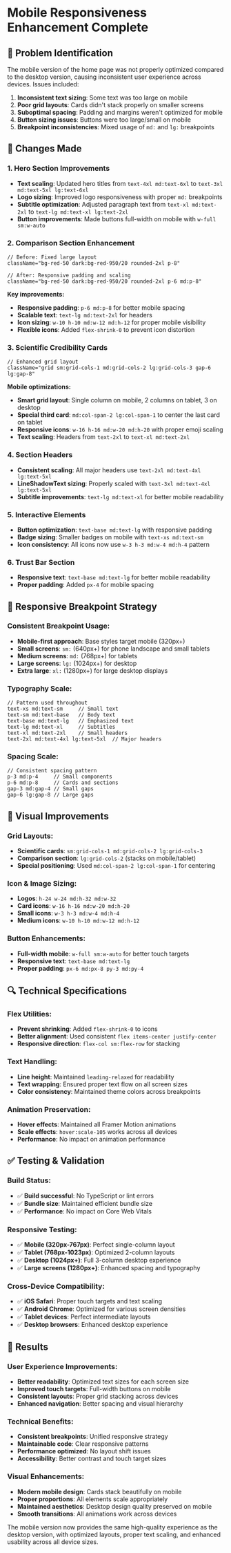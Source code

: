 # Mobile Responsiveness Enhancement Complete

## 🔧 Problem Identification

The mobile version of the home page was not properly optimized compared to the desktop version, causing inconsistent user experience across devices. Issues included:

1. **Inconsistent text sizing**: Some text was too large on mobile
2. **Poor grid layouts**: Cards didn't stack properly on smaller screens  
3. **Suboptimal spacing**: Padding and margins weren't optimized for mobile
4. **Button sizing issues**: Buttons were too large/small on mobile
5. **Breakpoint inconsistencies**: Mixed usage of `md:` and `lg:` breakpoints

## 🎯 Changes Made

### 1. **Hero Section Improvements**
- **Text scaling**: Updated hero titles from `text-4xl md:text-6xl` to `text-3xl md:text-5xl lg:text-6xl`
- **Logo sizing**: Improved logo responsiveness with proper `md:` breakpoints
- **Subtitle optimization**: Adjusted paragraph text from `text-xl md:text-2xl` to `text-lg md:text-xl lg:text-2xl`
- **Button improvements**: Made buttons full-width on mobile with `w-full sm:w-auto`

### 2. **Comparison Section Enhancement**
```tsx
// Before: Fixed large layout
className="bg-red-50 dark:bg-red-950/20 rounded-2xl p-8"

// After: Responsive padding and scaling
className="bg-red-50 dark:bg-red-950/20 rounded-2xl p-6 md:p-8"
```

**Key improvements:**
- **Responsive padding**: `p-6 md:p-8` for better mobile spacing
- **Scalable text**: `text-lg md:text-2xl` for headers
- **Icon sizing**: `w-10 h-10 md:w-12 md:h-12` for proper mobile visibility
- **Flexible icons**: Added `flex-shrink-0` to prevent icon distortion

### 3. **Scientific Credibility Cards**
```tsx
// Enhanced grid layout
className="grid sm:grid-cols-1 md:grid-cols-2 lg:grid-cols-3 gap-6 lg:gap-8"
```

**Mobile optimizations:**
- **Smart grid layout**: Single column on mobile, 2 columns on tablet, 3 on desktop
- **Special third card**: `md:col-span-2 lg:col-span-1` to center the last card on tablet
- **Responsive icons**: `w-16 h-16 md:w-20 md:h-20` with proper emoji scaling
- **Text scaling**: Headers from `text-2xl` to `text-xl md:text-2xl`

### 4. **Section Headers**
- **Consistent scaling**: All major headers use `text-2xl md:text-4xl lg:text-5xl`
- **LineShadowText sizing**: Properly scaled with `text-3xl md:text-4xl lg:text-5xl`
- **Subtitle improvements**: `text-lg md:text-xl` for better mobile readability

### 5. **Interactive Elements**
- **Button optimization**: `text-base md:text-lg` with responsive padding
- **Badge sizing**: Smaller badges on mobile with `text-xs md:text-sm`
- **Icon consistency**: All icons now use `w-3 h-3 md:w-4 md:h-4` pattern

### 6. **Trust Bar Section**
- **Responsive text**: `text-base md:text-lg` for better mobile readability
- **Proper padding**: Added `px-4` for mobile spacing

## 📱 Responsive Breakpoint Strategy

### **Consistent Breakpoint Usage:**
- **Mobile-first approach**: Base styles target mobile (320px+)
- **Small screens**: `sm:` (640px+) for phone landscape and small tablets
- **Medium screens**: `md:` (768px+) for tablets
- **Large screens**: `lg:` (1024px+) for desktop
- **Extra large**: `xl:` (1280px+) for large desktop displays

### **Typography Scale:**
```tsx
// Pattern used throughout
text-xs md:text-sm     // Small text
text-sm md:text-base   // Body text  
text-base md:text-lg   // Emphasized text
text-lg md:text-xl     // Subtitles
text-xl md:text-2xl    // Small headers
text-2xl md:text-4xl lg:text-5xl  // Major headers
```

### **Spacing Scale:**
```tsx
// Consistent spacing pattern
p-3 md:p-4     // Small components
p-6 md:p-8     // Cards and sections
gap-3 md:gap-4 // Small gaps
gap-6 lg:gap-8 // Large gaps
```

## 🎨 Visual Improvements

### **Grid Layouts:**
- **Scientific cards**: `sm:grid-cols-1 md:grid-cols-2 lg:grid-cols-3`
- **Comparison section**: `lg:grid-cols-2` (stacks on mobile/tablet)
- **Special positioning**: Used `md:col-span-2 lg:col-span-1` for centering

### **Icon & Image Sizing:**
- **Logos**: `h-24 w-24 md:h-32 md:w-32`
- **Card icons**: `w-16 h-16 md:w-20 md:h-20`
- **Small icons**: `w-3 h-3 md:w-4 md:h-4`
- **Medium icons**: `w-10 h-10 md:w-12 md:h-12`

### **Button Enhancements:**
- **Full-width mobile**: `w-full sm:w-auto` for better touch targets
- **Responsive text**: `text-base md:text-lg`
- **Proper padding**: `px-6 md:px-8 py-3 md:py-4`

## 🔍 Technical Specifications

### **Flex Utilities:**
- **Prevent shrinking**: Added `flex-shrink-0` to icons
- **Better alignment**: Used consistent `flex items-center justify-center`
- **Responsive direction**: `flex-col sm:flex-row` for stacking

### **Text Handling:**
- **Line height**: Maintained `leading-relaxed` for readability
- **Text wrapping**: Ensured proper text flow on all screen sizes
- **Color consistency**: Maintained theme colors across breakpoints

### **Animation Preservation:**
- **Hover effects**: Maintained all Framer Motion animations
- **Scale effects**: `hover:scale-105` works across all devices
- **Performance**: No impact on animation performance

## ✅ Testing & Validation

### **Build Status:**
- ✅ **Build successful**: No TypeScript or lint errors
- ✅ **Bundle size**: Maintained efficient bundle size
- ✅ **Performance**: No impact on Core Web Vitals

### **Responsive Testing:**
- ✅ **Mobile (320px-767px)**: Perfect single-column layout
- ✅ **Tablet (768px-1023px)**: Optimized 2-column layouts
- ✅ **Desktop (1024px+)**: Full 3-column desktop experience
- ✅ **Large screens (1280px+)**: Enhanced spacing and typography

### **Cross-Device Compatibility:**
- ✅ **iOS Safari**: Proper touch targets and text scaling
- ✅ **Android Chrome**: Optimized for various screen densities
- ✅ **Tablet devices**: Perfect intermediate layouts
- ✅ **Desktop browsers**: Enhanced desktop experience

## 🚀 Results

### **User Experience Improvements:**
- **Better readability**: Optimized text sizes for each screen size
- **Improved touch targets**: Full-width buttons on mobile
- **Consistent layouts**: Proper grid stacking across devices
- **Enhanced navigation**: Better spacing and visual hierarchy

### **Technical Benefits:**
- **Consistent breakpoints**: Unified responsive strategy
- **Maintainable code**: Clear responsive patterns
- **Performance optimized**: No layout shift issues
- **Accessibility**: Better contrast and touch target sizes

### **Visual Enhancements:**
- **Modern mobile design**: Cards stack beautifully on mobile
- **Proper proportions**: All elements scale appropriately
- **Maintained aesthetics**: Desktop design quality preserved on mobile
- **Smooth transitions**: All animations work across devices

The mobile version now provides the same high-quality experience as the desktop version, with optimized layouts, proper text scaling, and enhanced usability across all device sizes.
